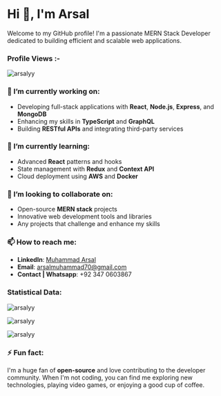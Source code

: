 <h1 align="left">Hi 👋, I'm Arsal</h1>
Welcome to my GitHub profile! I'm a passionate MERN Stack Developer dedicated to building efficient and scalable web applications.
<p align="right"> <h3>Profile Views :-</h3> <img src="https://komarev.com/ghpvc/?username=arsalyy&label=Profile%20views&color=0e75b6&style=flat"
  alt="arsalyy" /> 
  </p>

### 🔭 I’m currently working on:

- Developing full-stack applications with **React**, **Node.js**, **Express**, and **MongoDB**
- Enhancing my skills in **TypeScript** and **GraphQL**
- Building **RESTful APIs** and integrating third-party services

### 🌱 I’m currently learning:

- Advanced **React** patterns and hooks
- State management with **Redux** and **Context API**
- Cloud deployment using **AWS** and **Docker**

### 👯 I’m looking to collaborate on:

- Open-source **MERN stack** projects
- Innovative web development tools and libraries
- Any projects that challenge and enhance my skills

### 📫 How to reach me:

- **LinkedIn**: [Muhammad Arsal](https://www.linkedin.com/in/arsalyy/)
- **Email**: arsalmuhammad70@gmail.com
- **Contact | Whatsapp**: +92 347 0603867

<h3>Statistical Data:</h3>

<!-- Top Languages Card -->
<p>
  <img align="center" 
       src="https://github-readme-stats.vercel.app/api/top-langs?username=arsalyy&show_icons=true&locale=en&bg_color=0d1117&text_color=ffffff&layout=compact"
       alt="arsalyy" />
</p>

<!-- GitHub Stats Card -->
<p>
  <img align="center" 
       src="https://github-readme-stats.vercel.app/api?username=arsalyy&show_icons=true&locale=en&bg_color=0d1117&text_color=ffffff"
       alt="arsalyy" />
</p>

<!-- Streak Stats Card -->
<p>
  <img align="center" 
       src="https://github-readme-streak-stats.herokuapp.com/?user=arsalyy&theme=dark&background=0d1117&date_format=M%20j%5B%2C%20Y%5D"
       alt="arsalyy" />
</p>

### ⚡ Fun fact:

I'm a huge fan of **open-source** and love contributing to the developer community. When I'm not coding, you can find me exploring new technologies, playing video games, or enjoying a good cup of coffee.
